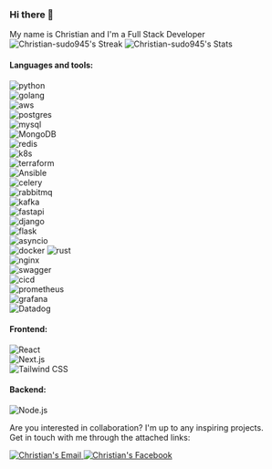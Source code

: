 ### Hi there 👋  
My name is Christian and I'm a Full Stack Developer
![Christian-sudo945's Streak](https://github-readme-streak-stats.herokuapp.com/?user=Christian-sudo945&theme=highcontrast&hide_border=false)
![Christian-sudo945's Stats](https://github-readme-stats.vercel.app/api?username=Christian-sudo945&theme=highcontrast&show_icons=true&hide_border=true&count_private=true)

#### Languages and tools:
![python](https://img.shields.io/badge/python%20-%2314354C.svg?&style=for-the-badge&logo=python&logoColor=white)  
![golang](https://img.shields.io/badge/go-%2300ADD8.svg?&style=for-the-badge&logo=go&logoColor=white)  
![aws](https://img.shields.io/badge/AWS%20-%23FF9900.svg?&style=for-the-badge&logo=amazon-aws&logoColor=white)  
![postgres](https://img.shields.io/badge/postgres-%23316192.svg?&style=for-the-badge&logo=postgresql&logoColor=white)  
![mysql](https://img.shields.io/badge/mysql-4479A1.svg?&style=for-the-badge&logo=mysql&logoColor=white)  
![MongoDB](https://img.shields.io/badge/MongoDB-%234ea94b.svg?style=for-the-badge&logo=mongodb&logoColor=white)  
![redis](https://img.shields.io/badge/redis%20-%23CC0000.svg?&style=for-the-badge&logo=redis&logoColor=white)  
![k8s](https://img.shields.io/badge/kubernetes%20-%23326ce5.svg?&style=for-the-badge&logo=kubernetes&logoColor=white)  
![terraform](https://img.shields.io/badge/terraform%20-%235835CC.svg?&style=for-the-badge&logo=terraform&logoColor=white)  
![Ansible](https://img.shields.io/badge/ansible-%231A1918.svg?style=for-the-badge&logo=ansible&logoColor=white)  
![celery](https://img.shields.io/badge/-CELERY-1A4730?style=for-the-badge&logo=celery)  
![rabbitmq](https://img.shields.io/badge/RabbitMQ%20-%23F7DF1E.svg?&style=for-the-badge&color=FF6600)  
![kafka](https://img.shields.io/badge/kafka%20-%23000000.svg?&style=for-the-badge&logo=apache%20kafka&logoColor=white)  
![fastapi](https://img.shields.io/badge/fastapi%20-%2313988a.svg?&style=for-the-badge&logo=fastapi&logoColor=white)  
![django](https://img.shields.io/badge/django%20-%23092E20.svg?&style=for-the-badge&logo=django&logoColor=white)  
![flask](https://img.shields.io/badge/Flask-000000.svg?&style=for-the-badge&logo=flask&logoColor=white)  
![asyncio](https://img.shields.io/badge/asyncio-%2300BAFF.svg?&style=for-the-badge&logo=python&logoColor=white)  
![docker](https://img.shields.io/badge/docker-%232496ED.svg?&style=for-the-badge&logo=docker&logoColor=white) 
![rust](https://img.shields.io/badge/rust-%232496ED.svg?&style=for-the-badge&logo=rust&logoColor=white)  
![nginx](https://img.shields.io/badge/-NGINX-10341E?&style=for-the-badge&logo=nginx&logoColor=white)  
![swagger](https://img.shields.io/badge/swagger-%2385EA2D.svg?&style=for-the-badge&logo=swagger&logoColor=black)  
![cicd](https://img.shields.io/badge/-CI/CD-2D9EA2?&style=for-the-badge)  
![prometheus](https://img.shields.io/badge/prometheus%20-%23E6522C.svg?&style=for-the-badge&logo=prometheus&logoColor=white)  
![grafana](https://img.shields.io/badge/-GRAFANA-black?&style=for-the-badge&logo=grafana&logoColor=yellow)  
![Datadog](https://img.shields.io/badge/datadog-%23632CA6.svg?style=for-the-badge&logo=datadog&logoColor=white)  

#### Frontend:
![React](https://img.shields.io/badge/React-%2361DAFB.svg?style=for-the-badge&logo=react&logoColor=black)  
![Next.js](https://img.shields.io/badge/Next.js-%23000000.svg?style=for-the-badge&logo=next.js&logoColor=white)  
![Tailwind CSS](https://img.shields.io/badge/Tailwind%20CSS-%2338B2AC.svg?style=for-the-badge&logo=tailwind-css&logoColor=white)

#### Backend:
![Node.js](https://img.shields.io/badge/Node.js-%23339933.svg?style=for-the-badge&logo=node.js&logoColor=white)

Are you interested in collaboration? I'm up to any inspiring projects.  
Get in touch with me through the attached links:  

<a href="mailto:me@xenn1337j@gmail.com">
  <img alt="Christian's Email" src="https://img.shields.io/badge/-E--mail-1A4730?style=flat-square&logo=Gmail&logoColor=white" />
</a>

<a href="https://www.facebook.com/christiandevxyz">
  <img alt="Christian's Facebook" src="https://img.shields.io/badge/-Facebook-1877F2?style=flat-square&logo=Facebook&logoColor=white" />
</a>
